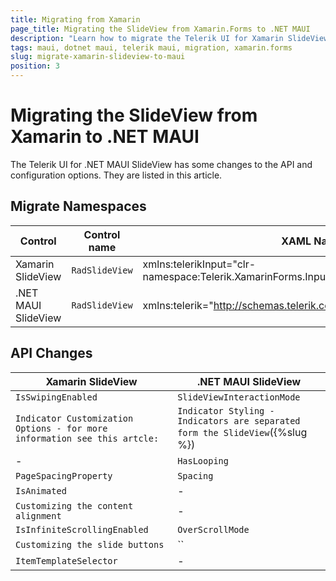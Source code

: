 ```yaml
---
title: Migrating from Xamarin
page_title: Migrating the SlideView from Xamarin.Forms to .NET MAUI
description: "Learn how to migrate the Telerik UI for Xamarin SlideView to the Telerik UI for .NET MAUI framework by updating the namespaces and the incompatible NuGet packages."
tags: maui, dotnet maui, telerik maui, migration, xamarin.forms
slug: migrate-xamarin-slideview-to-maui
position: 3
---
```


# Migrating the SlideView from Xamarin to .NET MAUI  

The Telerik UI for .NET MAUI SlideView has some changes to the API and configuration options. They are listed in this article.

## Migrate Namespaces

| Control | Control name | XAML Namespcace | C# Namespace|
| --------------- | --------------- | --------------- | --------------- |
| Xamarin SlideView | `RadSlideView` | xmlns:telerikInput="clr-namespace:Telerik.XamarinForms.Input;assembly=Telerik.XamarinForms.Input" | using Telerik.XamarinForms.Input; | 
| .NET MAUI SlideView | `RadSlideView` | xmlns:telerik="http://schemas.telerik.com/2022/xaml/maui" | using Telerik.Maui.Controls; |


## API Changes

| Xamarin SlideView | .NET MAUI SlideView |
| ------------- | --------------- |
| `IsSwipingEnabled` | `SlideViewInteractionMode` |
| `Indicator Customization Options - for more information see this artcle:  ` | `Indicator Styling - Indicators are separated form the SlideView`({%slug %})  |
| - | `HasLooping` |
| `PageSpacingProperty` | `Spacing` |
| `IsAnimated` | - |
| `Customizing the content alignment ` | - |
| `IsInfiniteScrollingEnabled` | `OverScrollMode` |
| `Customizing the slide buttons` | `` |
| `ItemTemplateSelector` | - |